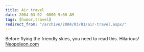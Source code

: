 ```yaml
---
title: Air travel
date: 2004-03-02 -0800 9:00 AM
tags: [humor,travel]
redirect_from: "/archive/2004/03/01/air-travel.aspx/"
---
```


Before flying the friendly skies, you need to read this. Hilarious!
[Neopoleon.com](http://neopoleon.com/blog/posts/3911.aspx)


